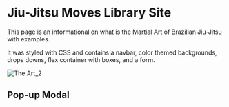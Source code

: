 # Jiu-Jitsu Moves Library Site

This page is an informational on what is the Martial Art of Brazilian Jiu-Jitsu with examples. 

It was styled with CSS and contains a navbar, color themed backgrounds, drops downs, flex container with boxes, and a form.

![The Art_2](https://user-images.githubusercontent.com/98543446/167209616-52a7d5b1-3732-4323-9db9-06788f38069f.png)

## Pop-up Modal


